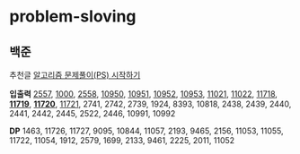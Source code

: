 # problem-sloving

## 백준
추천글 [알고리즘 문제풀이(PS) 시작하기](https://plzrun.tistory.com/entry/알고리즘-문제풀이PS-시작하기)

**입출력**
[2557](boj/2557.py), [1000](boj/1000.py), [2558](boj/2558.py), [10950](boj/10950.py), [10951](boj/10951.py), [10952](boj/10952.py), [10953](boj/10953.py), [11021](boj/11021.py), [11022](boj/11022.py), [11718](boj/11718.py), **[11719](boj/11719.py)**, **[11720](boj/11720.py)**, [11721](boj/11721.py), 2741, 2742, 2739, 1924, 8393, 10818, 2438, 2439, 2440, 2441, 2442, 2445, 2522, 2446, 10991, 10992

**DP**
1463, 11726, 11727, 9095, 10844, 11057, 2193, 9465, 2156, 11053, 11055, 11722, 11054, 1912, 2579, 1699, 2133, 9461, 2225, 2011, 11052

<!--
## 프로그래머스
[2021 KAKAO BLIND RECRUITMENT]()
신규 아이디 추천, 메뉴 리뉴얼, 순위 검색, 합승 택시 요금, 광고 삽입, 카드 짝 맞추기, 매출 하락 최소화
-->
